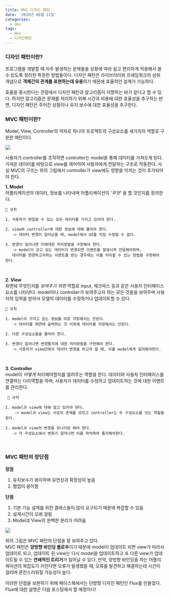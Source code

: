 ```yaml
---
title: MVC 디자인 패턴
date: '2020년 06월 11일'
categories:
  - dev
tags:
  - dev
  - 디자인패턴
---
```


### 디자인 패턴이란?
프로그램을 개발할 때 자주 발생하는 문제들을 상황에 따라 쉽고 편리하게 적용해서 쓸 수 있도록 정리한 특정한 방법들이다. 디자인 패턴은 라이브러리와 프레임워크의 상위 개념으로 **객체간의 관계를 표현하는데 유용**하기 때문에 효율적인 설계가 가능하다. 

효율을 중시한다는 관점에서 디자인 패턴과 알고리즘이 지향하는 바가 같다고 할 수 있다. 하지만 알고리즘은 문제를 처리하기 위해 시간과 비용에 대한 효율성을 추구하는 반면, 디자인 패턴은 주어진 상황이나 유지 보수에 대한 효율성을 추구한다. 


### MVC 패턴이란?
Model, View, Controller의 약자로 하나의 프로젝트의 구성요소를 세가지의 역할로 구분한 패턴이다. 

![](https://mblogthumb-phinf.pstatic.net/MjAxNzAzMjVfMjIg/MDAxNDkwNDM4ODMzNjI2.nzDNB5K0LuyP4joE2C4rIbL5Ue2F3at7wiI6ZpuTJN0g.WZ6V-WHZygLYW2WSdzcs7uAiAWgAJe3_H0XdkYKkutkg.PNG.jhc9639/1262.png?type=w800)

사용자가 controller를 조작하면 controller는 model을 통해 데이터를 가져오게 된다. 가져온 데이터를 바탕으로 view를 제어하여 사용자에게 전달하는 구조로 작동한다. 사실 MVC의 구조는 위의 그림에서 controller가 view에도 영향을 미치는 것이 추가되어야 한다. 

**1. Model**
<br />
어플리케이션의 데이터, 정보를 나타내며 어플리케이션이 *'무엇'* 을 할 것인지를 정의한다. 

    📌 규칙 

	1. 사용자가 편집할 수 있는 모든 데이터를 가지고 있어야 한다. 

    2. view와 controller에 대한 정보에 대해 몰라야 한다. 
       -> 데이터 변경이 일어났을 때, model에서 UI를 직접 수정할 수 없다. 

    3. 변경이 일어나면 이에대한 처리방법을 구현해야 한다.
       -> model이 갖고 있는 데이터가 변경되면 이벤트를 발생시켜 전달해야하며, 
       데이터를 변경하고자하는 이벤트를 받는 경우에는 이를 처리할 수 있는 방법을 구현해야 한다. 
  
<br />

**2. View**
<br />
화면에 무엇인지를 *보여주기 위한* 역할로 input, 체크박스 등과 같은 사용자 인터페이스 요소를 나타낸다. model이나 controller가 보여주고자 하는 모든 것을을 보여주며 사용자의 입력을 받아서 모델의 데이터를 수정하거나 업데이트할 수 있다. 

    📌 규칙 

	1. model이 가지고 있는 정보를 따로 저장해서는 안된다.
       -> 데이터를 화면에 출력하는 것 이외에 데이터를 저장해서는 안된다.

    2. 다른 구성요소들을 몰라야 한다.

    3. 변경이 일어나면 변경통지에 대한 처리방법을 구현해야 한다.
       -> 사용자가 view단에서 데이터 변경을 하고자 할 때, 이를 model에게 알려줘야한다.

<br />

**3. Controller**
<br />
model이 *어떻게* 처리해야할지를 알려주는 역할을 한다. 데이터와 사용자 인터페이스를 연결하는 다리역할을 하며, 사용자가 데이터를 수정하고 업데이트하는 것에 대한 이벤트를 관리한다.

     📌 규칙 

    1. model과 view에 대해 알고 있어야 한다.
        -> model과 view는 서로의 존재를 모르고 controller는 두 구성요소를 잇는 역할을 한다.
    
    2. model과 view의 변경을 모니터링 해야 한다.
       -> 각 구성요소에서 변화가 일어나면 이를 파악하여 통지해야한다.


<br />

### MVC 패턴의 장단점

**장점**
1. 유지보수가 용이하며 유연성과 확장성이 높음
2. 협업이 용이함

**단점**
1. 기본 기능 설계를 위한 클래스들이 많이 요구되기 때문에 복잡할 수 있음
2. 설계시간이 오래 걸림
3. Model과 View의 완벽한 분리가 어려움

![](https://media.vlpt.us/images/shaqok/post/261be609-c49d-4f3a-82ae-d81c3cd9d96d/image.png)

위의 그림은 MVC 패턴의 단점을 잘 보여주고 있다. 
<br />
MVC 패턴은 **양방향 바인딩 플로우**이기 때문에 model이 업데이트 되면 view가 따라서 업데이트 되고, 업데이트 된 view는 다시 model을 업데이트하고 또 다른 view가 업데이트될 수 있는 **연쇄적인 트리거**가 일어날 수 있다. 만약, 양방향 바인딩을 하는 어플리케이션의 복잡도가 커진다면 오류가 발생했을 때, 오류를 발견하고 해결하는데 시간이 걸리며 혼란스러워질 가능성이 높다. 

이러한 단점을 보완하기 위해 페이스북에서는 단뱡향 디자인 패턴인 Flux를 만들었다. Flux에 대한 설명은 다음 포스팅에서 할 예정이다!
